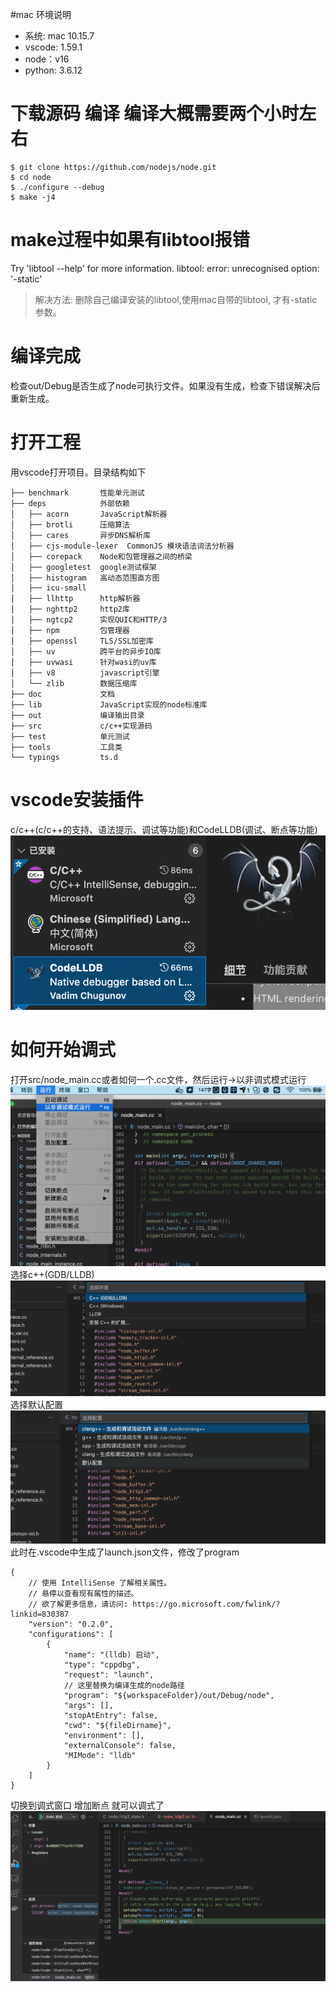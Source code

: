 #mac 环境说明
- 系统: mac 10.15.7 
- vscode: 1.59.1
- node：v16
- python: 3.6.12

# 下载源码 编译 编译大概需要两个小时左右
```shell script
$ git clone https://github.com/nodejs/node.git
$ cd node
$ ./configure --debug
$ make -j4
```

# make过程中如果有libtool报错
Try 'libtool --help' for more information.
libtool:   error: unrecognised option: '-static' 
> 解决方法: 删除自己编译安装的libtool,使用mac自带的libtool, 才有-static参数。


# 编译完成
检查out/Debug是否生成了node可执行文件。如果没有生成，检查下错误解决后重新生成。

# 打开工程
用vscode打开项目。目录结构如下
```
├── benchmark       性能单元测试
├── deps            外部依赖
│   ├── acorn       JavaScript解析器
│   ├── brotli      压缩算法
│   ├── cares       异步DNS解析库
│   ├── cjs-module-lexer  CommonJS 模块语法词法分析器
│   ├── corepack    Node和包管理器之间的桥梁
│   ├── googletest  google测试框架
│   ├── histogram   高动态范围直方图
│   ├── icu-small 
│   ├── llhttp      http解析器
│   ├── nghttp2     http2库
│   ├── ngtcp2      实现QUIC和HTTP/3
│   ├── npm         包管理器
│   ├── openssl     TLS/SSL加密库
│   ├── uv          跨平台的异步IO库
│   ├── uvwasi      针对wasi的uv库
│   ├── v8          javascript引擎
│   └── zlib        数据压缩库   
├── doc             文档
├── lib             JavaScript实现的node标准库
├── out             编译输出目录
├── src             c/c++实现源码
├── test            单元测试
├── tools           工具类
└── typings         ts.d
```
# vscode安装插件
c/c++(c/c++的支持、语法提示、调试等功能)和CodeLLDB(调试、断点等功能)
![插件](./插件.png)

# 如何开始调式
打开src/node_main.cc或者如何一个.cc文件，然后运行->以非调式模式运行
![调试](./调试1.png)
选择c++(GDB/LLDB)
![调试](./调试2.png)
选择默认配置
![调试](./调试3.png)
此时在.vscode中生成了launch.json文件，修改了program
```json5
{
    // 使用 IntelliSense 了解相关属性。 
    // 悬停以查看现有属性的描述。
    // 欲了解更多信息，请访问: https://go.microsoft.com/fwlink/?linkid=830387
    "version": "0.2.0",
    "configurations": [
        {
            "name": "(lldb) 启动",
            "type": "cppdbg",
            "request": "launch",
            // 这里替换为编译生成的node路径
            "program": "${workspaceFolder}/out/Debug/node",
            "args": [],
            "stopAtEntry": false,
            "cwd": "${fileDirname}",
            "environment": [],
            "externalConsole": false,
            "MIMode": "lldb"
        }
    ]
}
```
切换到调式窗口 增加断点 就可以调式了
![调试](./调试4.png)









